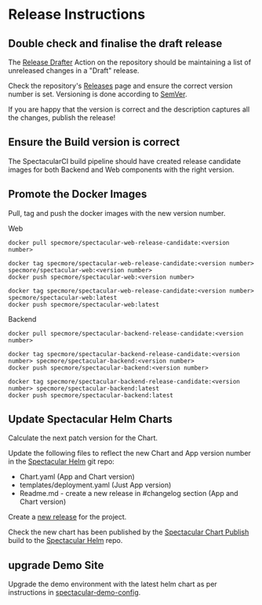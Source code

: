 # Release Instructions

## Double check and finalise the draft release
The [Release Drafter](https://github.com/specmore/spectacular/actions?query=workflow%3A%22Release+Drafter%22) Action on the repository should be maintaining a list of unreleased changes in a "Draft" release. 

Check the repository's [Releases](https://github.com/specmore/spectacular/releases) page and ensure the correct version number is set. Versioning is done according to [SemVer](http://semver.org).

If you are happy that the version is correct and the description captures all the changes, publish the release!

## Ensure the Build version is correct
The SpectacularCI build pipeline should have created release candidate images for both Backend and Web components with the right version.

## Promote the Docker Images
Pull, tag and push the docker images with the new version number.

Web
```
docker pull specmore/spectacular-web-release-candidate:<version number>

docker tag specmore/spectacular-web-release-candidate:<version number> specmore/spectacular-web:<version number>
docker push specmore/spectacular-web:<version number>

docker tag specmore/spectacular-web-release-candidate:<version number> specmore/spectacular-web:latest
docker push specmore/spectacular-web:latest
```

Backend
```
docker pull specmore/spectacular-backend-release-candidate:<version number>

docker tag specmore/spectacular-backend-release-candidate:<version number> specmore/spectacular-backend:<version number>
docker push specmore/spectacular-backend:<version number>

docker tag specmore/spectacular-backend-release-candidate:<version number> specmore/spectacular-backend:latest
docker push specmore/spectacular-backend:latest
```

## Update Spectacular Helm Charts
Calculate the next patch version for the Chart.

Update the following files to reflect the new Chart and App version number in the [Spectacular Helm](https://github.com/specmore/spectacular-helm) git repo:
- Chart.yaml (App and Chart version)
- templates/deployment.yaml (Just App version)
- Readme.md - create a new release in #changelog section (App and Chart version)

Create a [new release](https://github.com/specmore/spectacular-helm/releases) for the project.

Check the new chart has been published by the [Spectacular Chart Publish](https://g.codefresh.io/pipelines/edit/new/builds?id=5f01aae83ba05b283bdc5d3b&pipeline=Spectacular%20Chart%20Publish&projects=Spectacular%20Publishing&projectId=5f01a9a13ba05be95fdc5d3a&rightbar=steps&context=github&filter=page:1;pageSize:10;timeFrameStart:week) build to the [Spectacular Helm](https://g.codefresh.io/helm/charts/CF_HELM_DEFAULT/spectacular) repo.


## upgrade Demo Site
Upgrade the demo environment with the latest helm chart as per instructions in [spectacular-demo-config](https://github.com/specmore/spectacular-demo-config).

